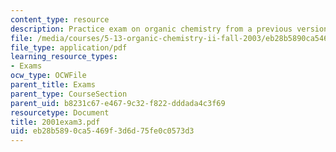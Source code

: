 ```yaml
---
content_type: resource
description: Practice exam on organic chemistry from a previous version of this course.
file: /media/courses/5-13-organic-chemistry-ii-fall-2003/eb28b5890ca5469f3d6d75fe0c0573d3_2001exam3.pdf
file_type: application/pdf
learning_resource_types:
- Exams
ocw_type: OCWFile
parent_title: Exams
parent_type: CourseSection
parent_uid: b8231c67-e467-9c32-f822-dddada4c3f69
resourcetype: Document
title: 2001exam3.pdf
uid: eb28b589-0ca5-469f-3d6d-75fe0c0573d3
---
```

